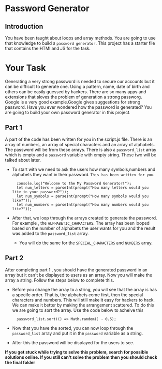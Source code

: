 # Password Generator

## Introduction

You have been taught about loops and array methods. You are going to use that knowledge to build a `password generator`.
This project has a starter file that contains the HTMl and JS for the task.

# Your Task

Generating a very strong password is needed to secure our accounts but it can be difficult to generate one. Using a pattern, name, date of birth and others can be easily guessed by hackers. There are so many apps and extensions that sloves the problem of generation a strong passworg. Google is a very good example.Google gives suggestions for strong password. Have you ever wondered how the password is generated? You are going to build your own password generator in this project.

## Part 1

A part of the code has been written for you in the script.js file. There is an array of numbers, an array of special characters and an array of alphabets. The password will be from these arrays. There is also a `password_list` array which is empty and a `password` variable with empty string. These two will be talked about later.

- To start with we need to ask the users how many symbols,numbers and alphabets they want in their password. `This has been written for you`.

        console.log("Welcome to the My Password Generator!");
        let num_letters = parseInt(prompt("How many letters would you like in your password?"));
        let num_symbols = parseInt(prompt("How many symbols would you like?"));
        let num_numbers = parseInt(prompt("How many numbers would you like?"));

- After that, we loop through the arrays created to generate the password. For example , the `ALPHABETIC_CHARACTERS`. The array has been looped based on the number of alphabets the user wants for you and the result was added to the `password_list` array.

  - You will do the same for the `SPECIAL_CHARACTERS` and `NUMBERS` array.

## Part 2

After completing part 1 , you should have the generated password in an array but it can't be displayed to users as an array. Now you will make the array a string. Follow the steps below to complete this.

- Before you change the array to a string, you will see that the array is has a specifc order. That is, the alphabets come first, then the special characters and numbers. This will still make it easy for hackers to hack. We can make it better by making the arrangement scattered. To do this we are going to sort the array. Use the code below to acheive this

        password_list.sort(() => Math.random() - 0.5);

- Now that you have the sorted, you can now loop through the `password_list` array and put it in the `password` variable as a string.

- After this the password will be displayed for the users to see.

**If you get stuck while trying to solve this problem, search for possible solutions online. If you still can't solve the problem then you should check the final folder**
